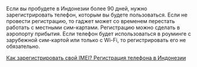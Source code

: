 Если вы пробудете в Индонезии более 90 дней, нужно зарегистрировать телефон, которым вы будете пользоваться. Если не провести регистрацию, то гаджет может со временем перестать работать с местными сим-картами. Регистрацию можно сделать в аэропорту прибытия. Если телефон будет использоваться в роуминге с зарубежной сим-картой или только с Wi-Fi, то регистрировать его не обязательно.

[Как зарегистрировать свой IMEI? Регистрация телефона в Индонезии](https://baliforum.ru/p/kak-zaregistrirovat-svoy-telefon-registratsiya-telefona-v-indonezii)